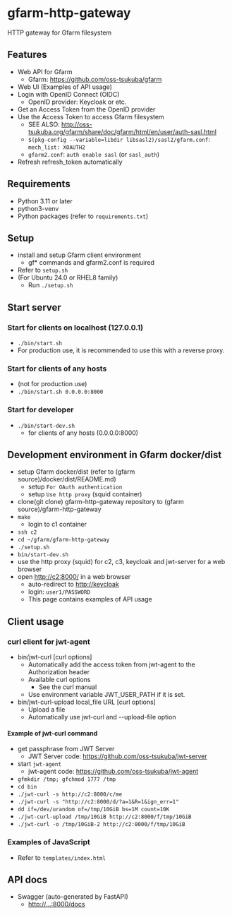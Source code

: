 # gfarm-http-gateway

HTTP gateway for Gfarm filesystem

## Features

- Web API for Gfarm
  - Gfarm: <https://github.com/oss-tsukuba/gfarm>
- Web UI (Examples of API usage)
- Login with OpenID Connect (OIDC)
  - OpenID provider: Keycloak or etc.
- Get an Access Token from the OpenID provider
- Use the Access Token to access Gfarm filesystem
  - SEE ALSO: <http://oss-tsukuba.org/gfarm/share/doc/gfarm/html/en/user/auth-sasl.html>
  - `$(pkg-config --variable=libdir libsasl2)/sasl2/gfarm.conf`: `mech_list: XOAUTH2`
  - `gfarm2.conf`: `auth enable sasl` (or `sasl_auth`)
- Refresh refresh_token automatically

## Requirements

- Python 3.11 or later
- python3-venv
- Python packages (refer to `requirements.txt`)

## Setup

- install and setup Gfarm client environment
  - gf* commands and gfarm2.conf is required
- Refer to `setup.sh`
- (For Ubuntu 24.0 or RHEL8 family)
  - Run `./setup.sh`

## Start server

### Start for clients on localhost (127.0.0.1)

- `./bin/start.sh`
- For production use, it is recommended to use this with a reverse proxy.

### Start for clients of any hosts

- (not for production use)
- `./bin/start.sh 0.0.0.0:8000`

### Start for developer

- `./bin/start-dev.sh`
  - for clients of any hosts (0.0.0.0:8000)

## Development environment in Gfarm docker/dist

- setup Gfarm docker/dist (refer to (gfarm source)/docker/dist/README.md)
  - setup `For OAuth authentication`
  - setup `Use http proxy` (squid container)
- clone(git clone) gfarm-http-gateway repository to (gfarm source)/gfarm-http-gateway
- `make`
  - login to c1 container
- `ssh c2`
- `cd ~/gfarm/gfarm-http-gateway`
- `./setup.sh`
- `bin/start-dev.sh`
- use the http proxy (squid) for c2, c3, keycloak and jwt-server for a web browser
- open <http://c2:8000/> in a web browser
  - auto-redirect to <http://keycloak>
  - login: `user1/PASSWORD`
  - This page contains examples of API usage

## Client usage

### curl client for jwt-agent

- bin/jwt-curl [curl options]
  - Automatically add the access token from jwt-agent to the Authorization header
  - Available curl options
    - See the curl manual
  - Use environment variable JWT_USER_PATH if it is set.
- bin/jwt-curl-upload local_file URL [curl options]
  - Upload a file
  - Automatically use jwt-curl and --upload-file option

#### Example of jwt-curl command

- get passphrase from JWT Server
  - JWT Server code: <https://github.com/oss-tsukuba/jwt-server>
- start `jwt-agent`
  - jwt-agent code: <https://github.com/oss-tsukuba/jwt-agent>
- `gfmkdir /tmp; gfchmod 1777 /tmp`
- `cd bin`
- `./jwt-curl -s http://c2:8000/c/me`
- `./jwt-curl -s "http://c2:8000/d/?a=1&R=1&ign_err=1"`
- `dd if=/dev/urandom of=/tmp/10GiB bs=1M count=10K`
- `./jwt-curl-upload /tmp/10GiB http://c2:8000/f/tmp/10GiB`
- `./jwt-curl -o /tmp/10GiB-2 http://c2:8000/f/tmp/10GiB`

### Examples of JavaScript

- Refer to `templates/index.html`

## API docs

- Swagger (auto-generated by FastAPI)
  - <http://...:8000/docs>
